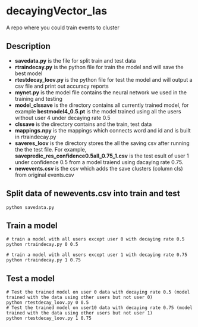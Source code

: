 # decayingVector_las
A repo where you could train events to cluster
## Description
- **savedata.py** is the file for split train and test data
- **rtraindecay.py** is the python file for train the model and will save the best model
- **rtestdecay_loov.py** is the python file for test the model and will output a csv file and print out accuracy reports
- **mynet.py** is the model file contains the neural network we used in the training and testing
- **model_clssave** is the directory contains all currently trained model, for example **bestmodel4_0.5.pt** is the model trained using all the users without user 4 under decaying rate 0.5
- **clssave** is the directory contains and the train, test data
- **mappings.npy** is the mappings which connects word and id and is built in rtraindecay.py
- **saveres_loov** is the directory stores the all the saving csv after running the the test file. For example, **savepredic_res_confidence0.5all_0.75_1.csv** is the test esult of user 1 under confidence 0.5 from a model traiend using dacaying rate 0.75.
- **newevents.csv** is the csv which adds the save clusters (column cls) from original events.csv
## Split data of newevents.csv into train and test
```
python savedata.py
```
## Train a model
```
# train a model with all users except user 0 with decaying rate 0.5
python rtraindecay.py 0 0.5 

# train a model with all users except user 1 with decaying rate 0.75
python rtraindecay.py 1 0.75 

```
## Test a model
```
# Test the trained model on user 0 data with decaying rate 0.5 (model trained with the data using other users but not user 0)
python rtestdecay_loov.py 0 0.5  
# Test the trained model on user10 data with decaying rate 0.75 (model trained with the data using other users but not user 1)
python rtestdecay_loov.py 1 0.75 
```
